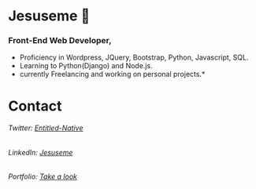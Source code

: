 # Jesuseme :space_invader:

###  Front-End Web Developer,          
   * Proficiency in Wordpress, JQuery, Bootstrap, Python, Javascript, SQL.  
   * Learning to Python(Django) and Node.js.
   * currently Freelancing and working on personal projects.*


# Contact
###### Twitter: *[Entitled-Native](https://twitter.com/Entitled_Native)*
###### LinkedIn: *[Jesuseme](https://www.linkedin.com/in/jesuseme-oyakhilome-2b8653135)*
###### Portfolio: *[Take a look](https://portfolio-page-roan.vercel.app/)*

